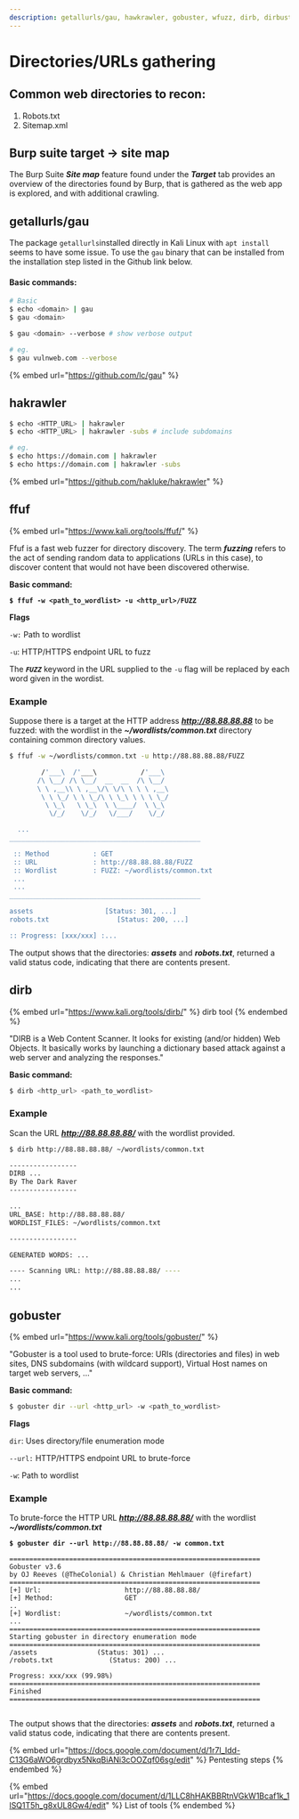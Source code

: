 ```yaml
---
description: getallurls/gau, hawkrawler, gobuster, wfuzz, dirb, dirbuster, ffuf
---
```


# Directories/URLs gathering

## Common web directories to recon:

1. Robots.txt
2. Sitemap.xml

## Burp suite target -> site map

The Burp Suite _**Site map**_ feature found under the _**Target**_ tab provides an overview of the directories found by Burp, that is gathered as the web app is explored, and with additional crawling.

## getallurls/gau

The package `getallurls`installed directly in Kali Linux with `apt install` seems to have some issue. To use the `gau` binary that can be installed from the installation step listed in the Github link below.

#### Basic commands:

```bash
# Basic 
$ echo <domain> | gau
$ gau <domain> 

$ gau <domain> --verbose # show verbose output

# eg.
$ gau vulnweb.com --verbose
```

{% embed url="https://github.com/lc/gau" %}

## hakrawler

```bash
$ echo <HTTP_URL> | hakrawler
$ echo <HTTP_URL> | hakrawler -subs # include subdomains

# eg. 
$ echo https://domain.com | hakrawler 
$ echo https://domain.com | hakrawler -subs
```

{% embed url="https://github.com/hakluke/hakrawler" %}

## ffuf

{% embed url="https://www.kali.org/tools/ffuf/" %}

Ffuf is a fast web fuzzer for directory discovery. The term _**fuzzing**_ refers to the act of sending random data to applications (URLs in this case), to discover content that would not have been discovered otherwise.

**Basic command:**

<pre class="language-bash"><code class="lang-bash"><strong>$ ffuf -w &#x3C;path_to_wordlist> -u &#x3C;http_url>/FUZZ
</strong></code></pre>

**Flags**

`-w:` Path to wordlist&#x20;

`-u`: HTTP/HTTPS endpoint URL to fuzz



The _**`FUZZ`**_ keyword in the URL supplied to the `-u` flag will be replaced by each word given in the wordist.

### Example

Suppose there is a target at the HTTP address _**http://88.88.88.88**_ to be fuzzed: with the wordlist in the _**\~/wordlists/common.txt**_ directory containing common directory values.

```bash
$ ffuf -w ~/wordlists/common.txt -u http://88.88.88.88/FUZZ

        /'___\  /'___\           /'___\       
       /\ \__/ /\ \__/  __  __  /\ \__/       
       \ \ ,__\\ \ ,__\/\ \/\ \ \ \ ,__\      
        \ \ \_/ \ \ \_/\ \ \_\ \ \ \ \_/      
         \ \_\   \ \_\  \ \____/  \ \_\       
          \/_/    \/_/   \/___/    \/_/       

  ...
________________________________________________

 :: Method           : GET
 :: URL              : http://88.88.88.88/FUZZ
 :: Wordlist         : FUZZ: ~/wordlists/common.txt
 ...
 ...
________________________________________________

assets                  [Status: 301, ...]
robots.txt                 [Status: 200, ...]

:: Progress: [xxx/xxx] :...

```

The output shows that the directories: _**assets**_ and _**robots.txt**_, returned a valid status code, indicating that there are contents present.

## dirb

{% embed url="https://www.kali.org/tools/dirb/" %}
dirb tool
{% endembed %}

"DIRB is a Web Content Scanner. It looks for existing (and/or hidden) Web Objects. It basically works by launching a dictionary based attack against a web server and analyzing the responses."&#x20;

**Basic command:**

```bash
$ dirb <http_url> <path_to_wordlist>
```

### Example

Scan the URL _**http://88.88.88.88/**_ with the wordlist provided.

```bash
$ dirb http://88.88.88.88/ ~/wordlists/common.txt

-----------------
DIRB ...    
By The Dark Raver
-----------------

...
URL_BASE: http://88.88.88.88/
WORDLIST_FILES: ~/wordlists/common.txt

-----------------

GENERATED WORDS: ...                                                          

---- Scanning URL: http://88.88.88.88/ ----
...  
...
```

## gobuster

{% embed url="https://www.kali.org/tools/gobuster/" %}

"Gobuster is a tool used to brute-force: URIs (directories and files) in web sites, DNS subdomains (with wildcard support), Virtual Host names on target web servers, ..."

**Basic command:**

```bash
$ gobuster dir --url <http_url> -w <path_to_wordlist>
```

**Flags**

`dir`: Uses directory/file enumeration mode

`--url:` HTTP/HTTPS endpoint URL to brute-force

`-w`: Path to wordlist

### Example

To brute-force the HTTP URL _**http://88.88.88.88/**_ with the wordlist _**\~/wordlists/common.txt**_

<pre class="language-bash"><code class="lang-bash"><strong>$ gobuster dir --url http://88.88.88.88/ -w common.txt
</strong><strong>
</strong>===============================================================
Gobuster v3.6
by OJ Reeves (@TheColonial) &#x26; Christian Mehlmauer (@firefart)
===============================================================
[+] Url:                     http://88.88.88.88/
[+] Method:                  GET
..
[+] Wordlist:                ~/wordlists/common.txt
...
===============================================================
Starting gobuster in directory enumeration mode
===============================================================
/assets               (Status: 301) ...
/robots.txt              (Status: 200) ...

Progress: xxx/xxx (99.98%)
===============================================================
Finished
===============================================================

</code></pre>

The output shows that the directories: _**assets**_ and _**robots.txt**_, returned a valid status code, indicating that there are contents present.

{% embed url="https://docs.google.com/document/d/1r7l_Idd-C13G6aWO6grdbyx5NkqBiANi3cOOZqf06sg/edit" %}
Pentesting steps
{% endembed %}

{% embed url="https://docs.google.com/document/d/1LLC8hHAKBBRtnVGkW1Bcaf1k_1lSQ1T5h_g8xUL8Gw4/edit" %}
List of tools
{% endembed %}
